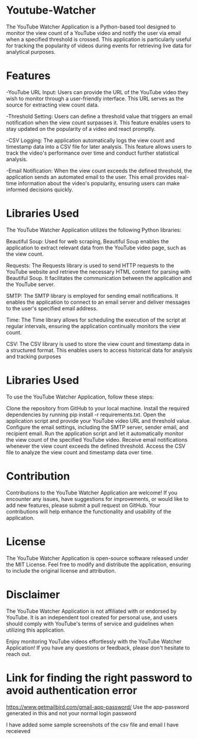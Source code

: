 # Youtube-Watcher
The YouTube Watcher Application is a Python-based tool designed to monitor the view count of a YouTube video and notify the user via email when a specified threshold is crossed. This application is particularly useful for tracking the popularity of videos during events  for retrieving live data for analytical purposes.
# Features
-YouTube URL Input: Users can provide the URL of the YouTube video they wish to monitor through a user-friendly interface. This URL serves as the source for extracting view count data.

-Threshold Setting: Users can define a threshold value that triggers an email notification when the view count surpasses it. This feature enables users to stay updated on the popularity of a video and react promptly.

-CSV Logging: The application automatically logs the view count and timestamp data into a CSV file for later analysis. This feature allows users to track the video's performance over time and conduct further statistical analysis.

-Email Notification: When the view count exceeds the defined threshold, the application sends an automated email to the user. This email provides real-time information about the video's popularity, ensuring users can make informed decisions quickly.

# Libraries Used
The YouTube Watcher Application utilizes the following Python libraries:

Beautiful Soup: Used for web scraping, Beautiful Soup enables the application to extract relevant data from the YouTube video page, such as the view count.

Requests: The Requests library is used to send HTTP requests to the YouTube website and retrieve the necessary HTML content for parsing with Beautiful Soup. It facilitates the communication between the application and the YouTube server.

SMTP: The SMTP library is employed for sending email notifications. It enables the application to connect to an email server and deliver messages to the user's specified email address.

Time: The Time library allows for scheduling the execution of the script at regular intervals, ensuring the application continually monitors the view count.

CSV: The CSV library is used to store the view count and timestamp data in a structured format. This enables users to access historical data for analysis and tracking purposes

# Libraries Used
To use the YouTube Watcher Application, follow these steps:

Clone the repository from GitHub to your local machine.
Install the required dependencies by running pip install -r requirements.txt.
Open the application script and provide your YouTube video URL and threshold value.
Configure the email settings, including the SMTP server, sender email, and recipient email.
Run the application script and let it automatically monitor the view count of the specified YouTube video.
Receive email notifications whenever the view count exceeds the defined threshold.
Access the CSV file to analyze the view count and timestamp data over time.
# Contribution
Contributions to the YouTube Watcher Application are welcome! If you encounter any issues, have suggestions for improvements, or would like to add new features, please submit a pull request on GitHub. Your contributions will help enhance the functionality and usability of the application.

# License
The YouTube Watcher Application is open-source software released under the MIT License. Feel free to modify and distribute the application, ensuring to include the original license and attribution.

# Disclaimer
The YouTube Watcher Application is not affiliated with or endorsed by YouTube. It is an independent tool created for personal use, and users should comply with YouTube's terms of service and guidelines when utilizing this application.

Enjoy monitoring YouTube videos effortlessly with the YouTube Watcher Application! If you have any questions or feedback, please don't hesitate to reach out.

# Link for finding the right password to avoid authentication error
https://www.getmailbird.com/gmail-app-password/
Use the app-password generated in this and not your normal login password

I have added some sample screenshots of the csv file and email I have receieved
